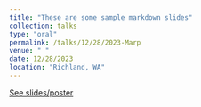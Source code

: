 ```yaml
---
title: "These are some sample markdown slides"
collection: talks
type: "oral"
permalink: /talks/12/28/2023-Marp
venue: " "
date: 12/28/2023
location: "Richland, WA"
---
```


[See slides/poster](slide/2023-marp-slides.html)
